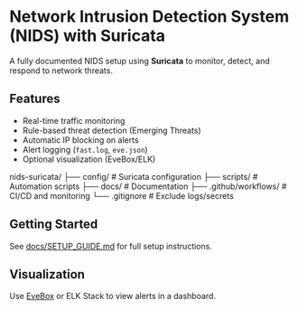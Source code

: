 
# Network Intrusion Detection System (NIDS) with Suricata

A fully documented NIDS setup using **Suricata** to monitor, detect, and respond to network threats.

##  Features
- Real-time traffic monitoring
- Rule-based threat detection (Emerging Threats)
- Automatic IP blocking on alerts
- Alert logging (`fast.log`, `eve.json`)
- Optional visualization (EveBox/ELK)

nids-suricata/ ├── config/ # Suricata configuration ├── scripts/ # Automation scripts ├── docs/ # Documentation ├── .github/workflows/ # CI/CD and monitoring └── .gitignore # Exclude logs/secrets



##  Getting Started
See [docs/SETUP_GUIDE.md](SETUP_GUIDE.md) for full setup instructions.

## Visualization
Use [EveBox](https://github.com/jasonish/evebox) or ELK Stack to view alerts in a dashboard.

